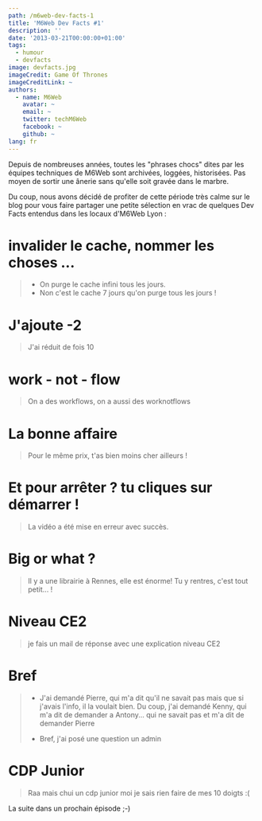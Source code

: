 ```yaml
---
path: /m6web-dev-facts-1
title: 'M6Web Dev Facts #1'
description: ''
date: '2013-03-21T00:00:00+01:00'
tags:
  - humour
  - devfacts
image: devfacts.jpg
imageCredit: Game Of Thrones
imageCreditLink: ~
authors:
  - name: M6Web
    avatar: ~
    email: ~
    twitter: techM6Web
    facebook: ~
    github: ~
lang: fr
---
```


Depuis de nombreuses années, toutes les "phrases chocs" dites par les équipes techniques de M6Web sont archivées, loggées, historisées. Pas moyen de sortir une ânerie sans qu'elle soit gravée dans le marbre.

Du coup, nous avons décidé de profiter de cette période très calme sur le blog pour vous faire partager une petite sélection en vrac de quelques Dev Facts entendus dans les locaux d'M6Web Lyon :


# invalider le cache, nommer les choses ...

> - On purge le cache infini tous les jours.  
>  - Non c'est le cache 7 jours qu'on purge tous les jours !


# J'ajoute -2

> J'ai réduit de fois 10


# work - not - flow

> On a des workflows, on a aussi des worknotflows

# La bonne affaire

> Pour le même prix, t'as bien moins cher ailleurs !


# Et pour arrêter ? tu cliques sur démarrer !

> La vidéo a été mise en erreur avec succès.


# Big or what ?

> Il y a une librairie à Rennes, elle est énorme! Tu y rentres, c'est tout petit... !


# Niveau CE2

> je fais un mail de réponse avec une explication niveau CE2


# Bref

> - J'ai demandé Pierre, qui m'a dit qu'il ne savait pas mais que si j'avais l'info, il la voulait bien. Du coup, j'ai demandé Kenny, qui m'a dit de demander a Antony... qui ne savait pas et m'a dit de demander Pierre  
>   
>  - Bref, j'ai posé une question un admin

# CDP Junior

> Raa mais chui un cdp junior moi je sais rien faire de mes 10 doigts :(



La suite dans un prochain épisode ;-)
